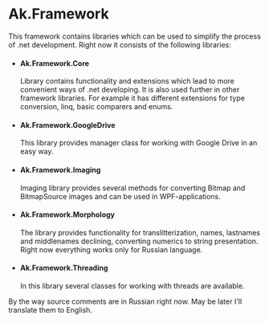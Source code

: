 # Ak.Framework
This framework contains libraries which can be used to simplify the process of .net development. Right now it consists of the following libraries:
<br/>
<ul>
  <li>
    <h4>Ak.Framework.Core</h4>
    Library contains functionality and extensions which lead to more convenient ways of .net developing. It is also used further in other framework libraries. For example it has different extensions for type conversion, linq, basic comparers and enums.
  </li>
  <li>
    <h4>Ak.Framework.GoogleDrive</h4>
    This library provides manager class for working with Google Drive in an easy way.
  </li>
  <li>
    <h4>Ak.Framework.Imaging</h4>
    Imaging library provides several methods for converting Bitmap and BitmapSource images and can be used in WPF-applications.
  </li>
  <li>
    <h4>Ak.Framework.Morphology</h4>
    The library provides functionality for translitterization, names, lastnames and middlenames declining, converting numerics to string presentation. Right now everything works only for Russian language.
  </li>
  <li>
    <h4>Ak.Framework.Threading</h4>
    In this library several classes for working with threads are available.
  </li>
</ul>

By the way source comments are in Russian right now. May be later I'll translate them to English.

